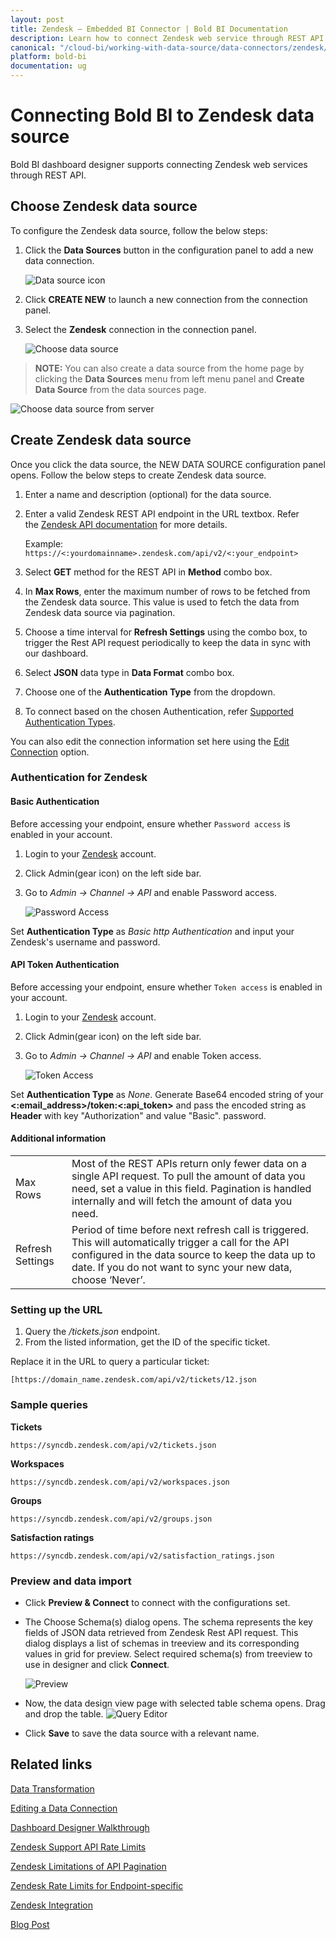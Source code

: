 ```yaml
---
layout: post
title: Zendesk – Embedded BI Connector | Bold BI Documentation
description: Learn how to connect Zendesk web service through REST API endpoint with Bold BI Embedded and create data source.
canonical: "/cloud-bi/working-with-data-source/data-connectors/zendesk/"
platform: bold-bi
documentation: ug
---
```


# Connecting Bold BI to Zendesk data source
Bold BI dashboard designer supports connecting Zendesk web services through REST API. 

## Choose Zendesk data source
To configure the Zendesk data source, follow the below steps:
1. Click the **Data Sources** button in the configuration panel to add a new data connection.

   ![Data source icon](/static/assets/embedded/working-with-datasource/data-connectors/images/common/DataSourcesIcon.png)

2. Click **CREATE NEW** to launch a new connection from the connection panel.
3. Select the **Zendesk** connection in the connection panel.

   ![Choose data source](/static/assets/embedded/working-with-datasource/data-connectors/images/Zendesk/ChooseDS.png)

> **NOTE:**  You can also create a data source from the home page by clicking the **Data Sources** menu from left menu panel and **Create Data Source** from the data sources page.

   ![Choose data source from server](/static/assets/embedded/working-with-datasource/data-connectors/images/Zendesk/ChooseDS_Server.png)


## Create Zendesk data source
Once you click the data source, the NEW DATA SOURCE configuration panel opens. Follow the below steps to create Zendesk data source.
1. Enter a name and description (optional) for the data source.
2. Enter a valid Zendesk REST API endpoint in the URL textbox. Refer the [Zendesk API documentation](https://developer.zendesk.com/rest_api/docs/zendesk-apis/resources) for more details.

    Example: `https://<:yourdomainname>.zendesk.com/api/v2/<:your_endpoint>`    

3. Select **GET** method for the REST API in **Method** combo box.
4. In **Max Rows**, enter the maximum number of rows to be fetched from the Zendesk data source. This value is used to fetch the data from Zendesk data source via pagination.
5. Choose a time interval for **Refresh Settings** using the combo box, to trigger the Rest API request periodically to keep the data in sync with our dashboard.  
6. Select **JSON** data type in **Data Format** combo box.
7. Choose one of the **Authentication Type** from the dropdown.
8. To connect based on the chosen Authentication, refer [Supported Authentication Types](/embedded-bi/working-with-data-source/data-connectors/zendesk/#authentication-for-zendesk).

You can also edit the connection information set here using the [Edit Connection](/embedded-bi/working-with-data-source/editing-a-data-connection/) option.

### Authentication for Zendesk

#### Basic Authentication
Before accessing your endpoint, ensure whether `Password access` is enabled in your account.
1. Login to your [Zendesk](https://www.zendesk.com/login/) account.
2. Click Admin(gear icon) on the left side bar.
3. Go to *Admin -> Channel -> API* and enable Password access.

   ![Password Access](/static/assets/embedded/working-with-datasource/data-connectors/images/Zendesk/PasswordAccess.png)

Set **Authentication Type** as *Basic http Authentication* and input your Zendesk's username and password.

#### API Token Authentication
Before accessing your endpoint, ensure whether `Token access` is enabled in your account.
1. Login to your [Zendesk](https://www.zendesk.com/login/) account.
2. Click Admin(gear icon) on the left side bar.
3. Go to *Admin -> Channel -> API* and enable Token access.

   ![Token Access](/static/assets/embedded/working-with-datasource/data-connectors/images/Zendesk/TokenAccess.png)

Set **Authentication Type** as *None*. Generate Base64 encoded string of your **&lt;:email_address&gt;/token:&lt;:api_token&gt;** and pass the encoded string  as **Header** with key "Authorization" and value "Basic". password.

#### Additional information
<table width="600">
<tr>
<td>
Max Rows
</td>
<td>
Most of the REST APIs return only fewer data on a single API request. To pull the amount of data you need, set a value in this field.  
Pagination is handled internally and will fetch the amount of data you need.
</td>
</tr>
<tr>
<td>
Refresh Settings
</td>
<td>
Period of time before next refresh call is triggered. This will automatically trigger a call for the API configured in the data source to keep the data up to date. If you do not want to sync your new data, choose ‘Never’.
</td>
</tr>
</table>

### Setting up the URL

1. Query the <i>/tickets.json</i> endpoint.
2. From the listed information, get the ID of the specific ticket.

Replace it in the URL to query a particular ticket:

`[https://domain_name.zendesk.com/api/v2/tickets/12.json`

### Sample queries
**Tickets**

`https://syncdb.zendesk.com/api/v2/tickets.json`

**Workspaces**

`https://syncdb.zendesk.com/api/v2/workspaces.json`

**Groups**

`https://syncdb.zendesk.com/api/v2/groups.json`

**Satisfaction ratings**

`https://syncdb.zendesk.com/api/v2/satisfaction_ratings.json`


### Preview and data import
* Click **Preview & Connect** to connect with the configurations set.
* The Choose Schema(s) dialog opens. The schema represents the key fields of JSON data retrieved from Zendesk Rest API request. This dialog displays a list of schemas in treeview and its corresponding values in grid for preview. Select required schema(s) from treeview to use in designer and click **Connect**.

   ![Preview](/static/assets/embedded/working-with-datasource/data-connectors/images/common/Preview.png)

* Now, the data design view page with selected table schema opens. Drag and drop the table.
   ![Query Editor](/static/assets/embedded/working-with-datasource/data-connectors/images/common/QueryEditor.png)

* Click **Save** to save the data source with a relevant name.

## Related links
[Data Transformation](/embedded-bi/working-with-data-source/transforming-data/joining-table/)

[Editing a Data Connection](/embedded-bi/working-with-data-source/editing-a-data-connection/)   

[Dashboard Designer Walkthrough](/embedded-bi/getting-started/quick-start/)

[Zendesk Support API Rate Limits](https://developer.zendesk.com/rest_api/docs/support/introduction#rate-limits)

[Zendesk Limitations of API Pagination](https://develop.zendesk.com/hc/en-us/articles/360001068607#limit)

[Zendesk Rate Limits for Endpoint-specific](https://developer.zendesk.com/rest_api/docs/support/introduction#endpoint-specific-rate-limits)

[Zendesk Integration](https://www.boldbi.com/integrations/zendesk?utm_source=syncfusion&utm_medium=documentation&utm_campaign=boldbizendeskintegration)

[Blog Post](https://www.boldbi.com/blog/zendesk-dashboard-example-for-monitoring-customer-service-performance-with-bold-bi)